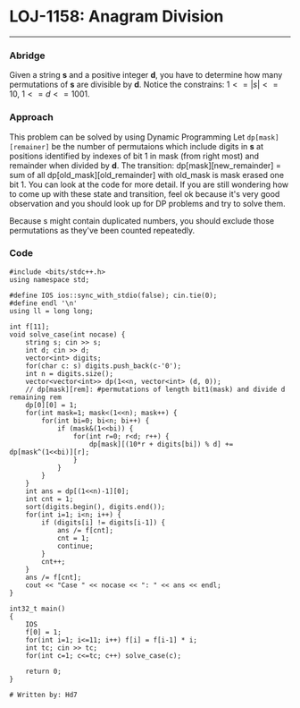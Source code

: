 # LOJ-1158: Anagram Division
---
### Abridge
Given a string **s** and a positive integer **d**, you have to determine how many permutations of **s** are divisible by **d**.
Notice the constrains: $1<=|s|<=10$, $1<=d<=1001$.

### Approach
This problem can be solved by using Dynamic Programming
Let `dp[mask][remainer]` be the number of permutaions which include digits in **s** at positions identified by indexes of bit 1 in mask (from right most) and remainder when divided by **d**.
The transition:
dp[mask][new_remainder] = sum of all dp[old_mask][old_remainder] with old_mask is mask erased one bit 1.
You can look at the code for more detail.
If you are still wondering how to come up with these state and transition, feel ok because it's very good observation and you should look up for DP problems and try to solve them.

Because s might contain duplicated numbers, you should exclude those permutations as they've been counted repeatedly.

### Code
```
#include <bits/stdc++.h>
using namespace std;

#define IOS ios::sync_with_stdio(false); cin.tie(0);
#define endl '\n'
using ll = long long;

int f[11];
void solve_case(int nocase) {
	string s; cin >> s;
	int d; cin >> d;
	vector<int> digits;
	for(char c: s) digits.push_back(c-'0');
	int n = digits.size();
	vector<vector<int>> dp(1<<n, vector<int> (d, 0));
	// dp[mask][rem]: #permutations of length bit1(mask) and divide d remaining rem
	dp[0][0] = 1;
	for(int mask=1; mask<(1<<n); mask++) {
		for(int bi=0; bi<n; bi++) {
			if (mask&(1<<bi)) {
				for(int r=0; r<d; r++) {
					dp[mask][(10*r + digits[bi]) % d] += dp[mask^(1<<bi)][r];
				}
			}
		}
	}
	int ans = dp[(1<<n)-1][0];
	int cnt = 1;
	sort(digits.begin(), digits.end());
	for(int i=1; i<n; i++) {
		if (digits[i] != digits[i-1]) {
			ans /= f[cnt];
			cnt = 1;
			continue;
		}
		cnt++;
	}
	ans /= f[cnt];
	cout << "Case " << nocase << ": " << ans << endl;
}

int32_t main()
{
	IOS
	f[0] = 1;
	for(int i=1; i<=11; i++) f[i] = f[i-1] * i;
	int tc; cin >> tc;
	for(int c=1; c<=tc; c++) solve_case(c);

	return 0;
}

# Written by: Hd7

```


